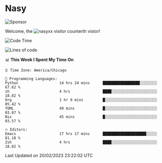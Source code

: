 # Nasy

<!--
<p align="center">
<img height="200" src="https://github-readme-stats.vercel.app/api?username=nasyxx&count_private=true&show_icons=true&theme=dracula&include_all_commits=true"/>
<img height="200" src="https://github-readme-stats.vercel.app/api/top-langs/?username=nasyxx&theme=dracula&hide=html,jupyter+notebook&count_private=true&show_icons=true"/>
</p>

  
----------------
-->

![Sponsor](https://img.shields.io/static/v1.svg?label=Sponsor&message=%E2%9D%A4&logo=GitHub&style=flat&color=pink)
 
Welcome, the ![nasyxx visitor counter](https://count.getloli.com/get/@nasyxx?theme=rule34)th vistor!
 
<!--START_SECTION:waka-->
![Code Time](http://img.shields.io/badge/Code%20Time-3%2C170%20hrs%2031%20mins-blue)

![Lines of code](https://img.shields.io/badge/From%20Hello%20World%20I%27ve%20Written-6%20Million%20lines%20of%20code-blue)

📊 **This Week I Spent My Time On** 

```text
⌚︎ Time Zone: America/Chicago

💬 Programming Languages: 
Python                   14 hrs 24 mins      █████████████████░░░░░░░░   67.62 % 
sh                       4 hrs               ████░░░░░░░░░░░░░░░░░░░░░   18.82 % 
Org                      1 hr 9 mins         █░░░░░░░░░░░░░░░░░░░░░░░░   05.42 % 
TOML                     49 mins             █░░░░░░░░░░░░░░░░░░░░░░░░   03.87 % 
Nix                      45 mins             █░░░░░░░░░░░░░░░░░░░░░░░░   03.57 % 

🔥 Editors: 
Emacs                    17 hrs 17 mins      ████████████████████░░░░░   81.18 % 
Zsh                      4 hrs               ████░░░░░░░░░░░░░░░░░░░░░   18.82 % 

```


 Last Updated on 20/02/2023 23:22:02 UTC
<!--END_SECTION:waka-->

<!-- ![visitors](https://visitor-badge.laobi.icu/badge?page_id=nasyxx.nasyxx) -->
